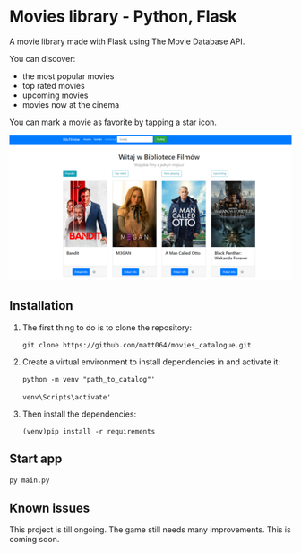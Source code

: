 # Movies library - Python, Flask

A movie library made with Flask using The Movie Database API.

You can discover:
- the most popular movies 
- top rated movies
- upcoming movies
- movies now at the cinema

You can mark a movie as favorite by tapping a star icon.

<img src='static/screen_movies.png'>

## Installation

1. The first thing to do is to clone the repository:
    ```
    git clone https://github.com/matt064/movies_catalogue.git
    ```
2. Create a virtual environment to install dependencies in and activate it:
    ```
    python -m venv "path_to_catalog"'

    venv\Scripts\activate'
    ```

3. Then install the dependencies:
    ```
    (venv)pip install -r requirements
    ```

## Start app
    py main.py

## Known issues
This project is till ongoing. The game still needs many improvements. This is coming soon.
